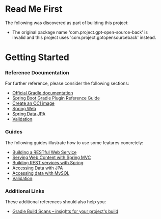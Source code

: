 # Read Me First
The following was discovered as part of building this project:

* The original package name 'com.project.gpt-open-source-back' is invalid and this project uses 'com.project.gptopensourceback' instead.

# Getting Started

### Reference Documentation
For further reference, please consider the following sections:

* [Official Gradle documentation](https://docs.gradle.org)
* [Spring Boot Gradle Plugin Reference Guide](https://docs.spring.io/spring-boot/docs/3.2.4/gradle-plugin/reference/html/)
* [Create an OCI image](https://docs.spring.io/spring-boot/docs/3.2.4/gradle-plugin/reference/html/#build-image)
* [Spring Web](https://docs.spring.io/spring-boot/docs/3.2.4/reference/htmlsingle/index.html#web)
* [Spring Data JPA](https://docs.spring.io/spring-boot/docs/3.2.4/reference/htmlsingle/index.html#data.sql.jpa-and-spring-data)
* [Validation](https://docs.spring.io/spring-boot/docs/3.2.4/reference/htmlsingle/index.html#io.validation)

### Guides
The following guides illustrate how to use some features concretely:

* [Building a RESTful Web Service](https://spring.io/guides/gs/rest-service/)
* [Serving Web Content with Spring MVC](https://spring.io/guides/gs/serving-web-content/)
* [Building REST services with Spring](https://spring.io/guides/tutorials/rest/)
* [Accessing Data with JPA](https://spring.io/guides/gs/accessing-data-jpa/)
* [Accessing data with MySQL](https://spring.io/guides/gs/accessing-data-mysql/)
* [Validation](https://spring.io/guides/gs/validating-form-input/)

### Additional Links
These additional references should also help you:

* [Gradle Build Scans – insights for your project's build](https://scans.gradle.com#gradle)

